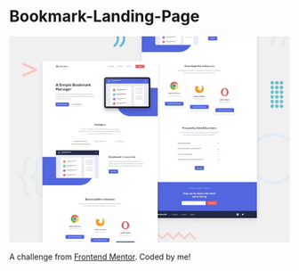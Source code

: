 # Bookmark-Landing-Page

![desktop design preview by FrontendMentor.io](./images/desktop-thumbnail.jpg)

A challenge from [Frontend Mentor](https://www.frontendmentor.io/challenges/bookmark-landing-page-5d0b588a9edda32581d29158). Coded by me!
